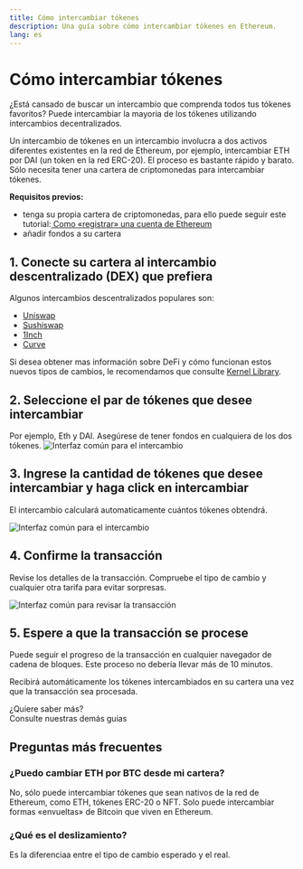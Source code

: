 ```yaml
---
title: Cómo intercambiar tókenes
description: Una guía sobre cómo intercambiar tókenes en Ethereum.
lang: es
---
```


# Cómo intercambiar tókenes

¿Está cansado de buscar un intercambio que comprenda todos tus tókenes favoritos? Puede intercambiar la mayoria de los tókenes utilizando intercambios decentralizados.

Un intercambio de tókenes en un intercambio involucra a dos activos diferentes existentes en la red de Ethereum, por ejemplo, intercambiar ETH por DAI (un token en la red ERC-20). El proceso es bastante rápido y barato. Sólo necesita tener una cartera de criptomonedas para intercambiar tókenes.

**Requisitos previos:**

- tenga su propia cartera de criptomonedas, para ello puede seguir este tutorial:[ Como «registrar» una cuenta de Ethereum](/guides/how-to-create-an-ethereum-account/)
- añadir fondos a su cartera

## 1. Conecte su cartera al intercambio descentralizado (DEX) que prefiera

Algunos intercambios descentralizados populares son:

- [Uniswap](https://app.uniswap.org/#/swap)
- [Sushiswap](https://www.sushi.com/swap)
- [1Inch](https://app.1inch.io/#/1/unified/swap/ETH/DAI)
- [Curve](https://curve.fi/#/ethereum/swap)

Si desea obtener mas información sobre DeFi y cómo funcionan estos nuevos tipos de cambios, le recomendamos que consulte [Kernel Library](https://library.kernel.community/Topic+-+DeFi/Topic+-+DeFi).

## 2. Seleccione el par de tókenes que desee intercambiar

Por ejemplo, Eth y DAI. Asegúrese de tener fondos en cualquiera de los dos tókenes. ![Interfaz común para el intercambio](./swap1.png)

## 3. Ingrese la cantidad de tókenes que desee intercambiar y haga click en intercambiar

El intercambio calculará automaticamente cuántos tókenes obtendrá.

![Interfaz común para el intercambio](./swap2.png)

## 4. Confirme la transacción

Revise los detalles de la transacción. Compruebe el tipo de cambio y cualquier otra tarifa para evitar sorpresas.

![Interfaz común para revisar la transacción](./swap3.png)

## 5. Espere a que la transacción se procese

Puede seguir el progreso de la transacción en cualquier navegador de cadena de bloques. Este proceso no debería llevar más de 10 minutos.

Recibirá automáticamente los tókenes intercambiados en su cartera una vez que la transacción sea procesada.
<br />

<InfoBanner shouldSpaceBetween emoji=":eyes:">
  <div>¿Quiere saber más?</div>
  <ButtonLink to="/guides/">
    Consulte nuestras demás guias
  </ButtonLink>
</InfoBanner>

## Preguntas más frecuentes

### ¿Puedo cambiar ETH por BTC desde mi cartera?

No, sólo puede intercambiar tókenes que sean nativos de la red de Ethereum, como ETH, tókenes ERC-20 o NFT. Solo puede intercambiar formas «envueltas» de Bitcoin que viven en Ethereum.

### ¿Qué es el deslizamiento?

Es la diferenciaa entre el tipo de cambio esperado y el real.
